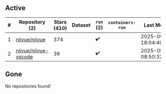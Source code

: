 ## Active
| # | Repository (2) | Stars (410) | Dataset | `run` (2) | `containers-run` | Last Modified |
| --- | --- | --- | --- | --- | --- | --- |
| 1 | [niivue/niivue](https://github.com/niivue/niivue) | 374 |  | :heavy_check_mark: |  | 2025-09-11 18:04:49+00:00 |
| 2 | [niivue/niivue-vscode](https://github.com/niivue/niivue-vscode) | 36 |  | :heavy_check_mark: |  | 2025-09-01 08:50:32+00:00 |

## Gone
No repositories found!
